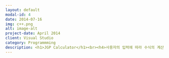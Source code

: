 ```yaml
---
layout: default
modal-id: 4
date: 2014-07-16
img: c++.png
alt: image-alt
project-date: April 2014
client: Visual Studio 
category: Programmming
description: <h1>JGP Calculator</h1><br><h4>사용자의 입력에 따라 수식의 계산 결과를 출력하는 계산기 프로그램</h4><h4>연산자와 피연산자, 공백 문자, '( )' , '^' , '=' 로 구성할 수 있는 중위 표기법 문자열 계산기<br><br><br><hr></h4><br><h3>✔ 주요 기능</h3><br><h4>•  공학계산기와 같이 괄호등 수식의 우선순위를 반영한 계산기<br><br>• 각종 오류의 Test Case 상세 표시<br><br>• Txt 파일을 이용한 여러개의 수식 계산<br><br><br><h3>✔ 담당 파트</h3><br><h4>◉    기획서 및 Test Case 작성<br><br>◉  문법 검사기(CheckError) 구현<br><br>◉  각종 오류 메세지 Catch 담당<br><br><br><hr><a href="https://github.com/Selexted/JGP_Calculator" target="_blank" >Git</a>&nbsp&nbsp&nbsp&nbsp<br><br><a href="https://drive.google.com/drive/folders/1JAxDVAgcBz8afF4QFljm6FDruDEcLABQ?usp=share_link" target="_blank" >Report / Test Case / Design Document</a><br></h4><hr>
---
```

